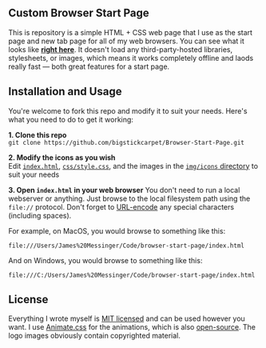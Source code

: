 Custom Browser Start Page
------------------------------------
This is repository is a simple HTML + CSS web page that I use as the start page and new tab page for all of my web browsers.  You can see what it looks like [**right here**](http://bigstickcarpet.com/Browser-Start-Page/).  It doesn't load any third-party-hosted libraries, stylesheets, or images, which means it works completely offline and laods really fast &mdash; both great features for a start page.


Installation and Usage
------------------------------------
You're welcome to fork this repo and modify it to suit your needs.  Here's what you need to do to get it working:

__1.  Clone this repo__<br>
`git clone https://github.com/bigstickcarpet/Browser-Start-Page.git`

__2.  Modify the icons as you wish__<br>
Edit [`index.html`](index.html), [`css/style.css`](css/style.css), and the images in the [`img/icons` directory](img/icons) to suit your needs

__3.  Open `index.html` in your web browser__
You don't need to run a local webserver or anything.  Just browse to the local filesystem path using the `file://` protocol.  Don't forget to [URL-encode](https://en.wikipedia.org/wiki/Percent-encoding) any special characters (including spaces).

For example, on MacOS, you would browse to something like this:
```
file:///Users/James%20Messinger/Code/browser-start-page/index.html
```

And on Windows, you would browse to something like this:
```
file:///C:/Users/James%20Messinger/Code/browser-start-page/index.html
```


License
------------------------------------
Everything I wrote myself is [MIT licensed](http://opensource.org/licenses/MIT) and can be used however you want.  I use [Animate.css](https://daneden.github.io/animate.css/) for the animations, which is also [open-source](https://github.com/daneden/animate.css).  The logo images obviously contain copyrighted material.

